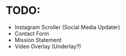 # TODO:
- Instagram Scroller (Social Media Updater)
- Contact Form
- Mission Statement
- Video Overlay (Underlay?)
